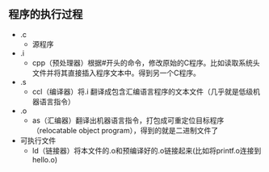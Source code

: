 ## 程序的执行过程

- .c
  - 源程序
- .i
  - cpp（预处理器）根据#开头的命令，修改原始的C程序。比如读取系统头文件并将其直接插入程序文本中。得到另一个C程序。
- .s
  - ccl（编译器）将.i 翻译成包含汇编语言程序的文本文件（几乎就是低级机器语言指令）
- .o
  - as（汇编器）翻译出机器语言指令，打包成可重定位目标程序（relocatable object program），得到的就是二进制文件了
- 可执行文件
  - ld（链接器）将本文件的.o和预编译好的.o链接起来(比如将printf.o连接到hello.o)
